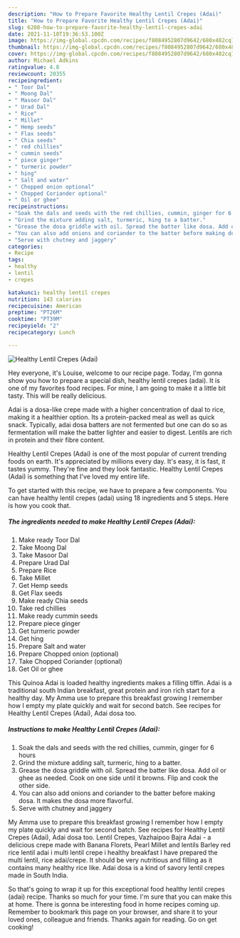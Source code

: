 ```yaml
---
description: "How to Prepare Favorite Healthy Lentil Crepes (Adai)"
title: "How to Prepare Favorite Healthy Lentil Crepes (Adai)"
slug: 6208-how-to-prepare-favorite-healthy-lentil-crepes-adai
date: 2021-11-10T19:36:53.100Z
image: https://img-global.cpcdn.com/recipes/f8084952807d9642/680x482cq70/healthy-lentil-crepes-adai-recipe-main-photo.jpg
thumbnail: https://img-global.cpcdn.com/recipes/f8084952807d9642/680x482cq70/healthy-lentil-crepes-adai-recipe-main-photo.jpg
cover: https://img-global.cpcdn.com/recipes/f8084952807d9642/680x482cq70/healthy-lentil-crepes-adai-recipe-main-photo.jpg
author: Michael Adkins
ratingvalue: 4.8
reviewcount: 20355
recipeingredient:
- " Toor Dal"
- " Moong Dal"
- " Masoor Dal"
- " Urad Dal"
- " Rice"
- " Millet"
- " Hemp seeds"
- " Flax seeds"
- " Chia seeds"
- " red chillies"
- " cummin seeds"
- " piece ginger"
- " turmeric powder"
- " hing"
- " Salt and water"
- " Chopped onion optional"
- " Chopped Coriander optional"
- " Oil or ghee"
recipeinstructions:
- "Soak the dals and seeds with the red chillies, cummin, ginger for 6 hours"
- "Grind the mixture adding salt, turmeric, hing to a batter."
- "Grease the dosa griddle with oil. Spread the batter like dosa. Add oil or ghee as needed. Cook on one side until it browns. Flip and cook the other side."
- "You can also add onions and coriander to the batter before making dosa. It makes the dosa more flavorful."
- "Serve with chutney and jaggery"
categories:
- Recipe
tags:
- healthy
- lentil
- crepes

katakunci: healthy lentil crepes 
nutrition: 143 calories
recipecuisine: American
preptime: "PT26M"
cooktime: "PT39M"
recipeyield: "2"
recipecategory: Lunch

---
```



![Healthy Lentil Crepes (Adai)](https://img-global.cpcdn.com/recipes/f8084952807d9642/680x482cq70/healthy-lentil-crepes-adai-recipe-main-photo.jpg)

Hey everyone, it's Louise, welcome to our recipe page. Today, I'm gonna show you how to prepare a special dish, healthy lentil crepes (adai). It is one of my favorites food recipes. For mine, I am going to make it a little bit tasty. This will be really delicious.

Adai is a dosa-like crepe made with a higher concentration of daal to rice, making it a healthier option. Its a protein-packed meal as well as quick snack. Typically, adai dosa batters are not fermented but one can do so as fermentation will make the batter lighter and easier to digest. Lentils are rich in protein and their fibre content.

Healthy Lentil Crepes (Adai) is one of the most popular of current trending foods on earth. It's appreciated by millions every day. It's easy, it is fast, it tastes yummy. They're fine and they look fantastic. Healthy Lentil Crepes (Adai) is something that I've loved my entire life.


To get started with this recipe, we have to prepare a few components. You can have healthy lentil crepes (adai) using 18 ingredients and 5 steps. Here is how you cook that.

<!--inarticleads1-->

##### The ingredients needed to make Healthy Lentil Crepes (Adai):

1. Make ready  Toor Dal
1. Take  Moong Dal
1. Take  Masoor Dal
1. Prepare  Urad Dal
1. Prepare  Rice
1. Take  Millet
1. Get  Hemp seeds
1. Get  Flax seeds
1. Make ready  Chia seeds
1. Take  red chillies
1. Make ready  cummin seeds
1. Prepare  piece ginger
1. Get  turmeric powder
1. Get  hing
1. Prepare  Salt and water
1. Prepare  Chopped onion (optional)
1. Take  Chopped Coriander (optional)
1. Get  Oil or ghee


This Quinoa Adai is loaded healthy ingredients makes a filling tiffin. Adai is a traditional south Indian breakfast, great protein and iron rich start for a healthy day. My Amma use to prepare this breakfast growing I remember how I empty my plate quickly and wait for second batch. See recipes for Healthy Lentil Crepes (Adai), Adai dosa too. 

<!--inarticleads2-->

##### Instructions to make Healthy Lentil Crepes (Adai):

1. Soak the dals and seeds with the red chillies, cummin, ginger for 6 hours
1. Grind the mixture adding salt, turmeric, hing to a batter.
1. Grease the dosa griddle with oil. Spread the batter like dosa. Add oil or ghee as needed. Cook on one side until it browns. Flip and cook the other side.
1. You can also add onions and coriander to the batter before making dosa. It makes the dosa more flavorful.
1. Serve with chutney and jaggery


My Amma use to prepare this breakfast growing I remember how I empty my plate quickly and wait for second batch. See recipes for Healthy Lentil Crepes (Adai), Adai dosa too. Lentil Crepes, Vazhaipoo Bajra Adai - a delicious crepe made with Banana Florets, Pearl Millet and lentils Barley red rice lentil adai i multi lentil crepe i healthy breakfast I have prepared the multi lentil, rice adai/crepe. It should be very nutritious and filling as it contains many healthy rice like. Adai dosa is a kind of savory lentil crepes made in South India. 

So that's going to wrap it up for this exceptional food healthy lentil crepes (adai) recipe. Thanks so much for your time. I'm sure that you can make this at home. There is gonna be interesting food in home recipes coming up. Remember to bookmark this page on your browser, and share it to your loved ones, colleague and friends. Thanks again for reading. Go on get cooking!
